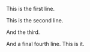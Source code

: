 This is the first line.

This is the second line.

And the third.

And a final fourth line. This is it.
